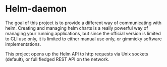 # Helm-daemon

The goal of this project is to provide a different way of communicating with helm. Creating and managing helm charts is a really powerful way of managing your
running applications, but since the official version is limited to CLI use only, it is limited to either manual use only, or gimmicky software implementations.

This project opens up the Helm API to http requests via Unix sockets (default), or full fledged REST API on the network.
